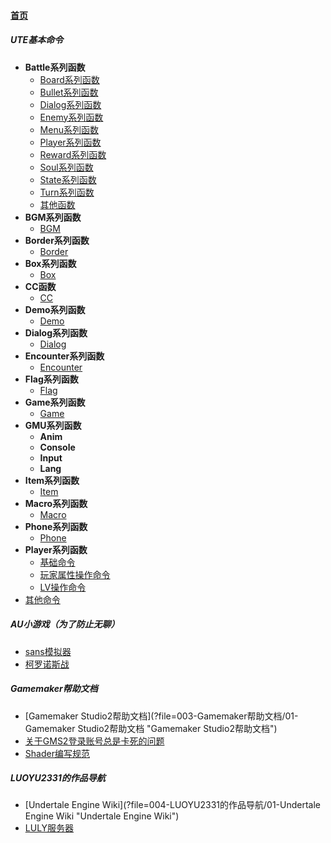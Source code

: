 
#### [首页](?file=home-首页)

##### UTE基本命令
- **Battle系列函数**
    - [Board系列函数](?file=001-UTE基本命令/001-Battle系列函数/01-Board系列函数 "Board系列函数")
    - [Bullet系列函数](?file=001-UTE基本命令/001-Battle系列函数/02-Bullet系列函数 "Bullet系列函数")
    - [Dialog系列函数](?file=001-UTE基本命令/001-Battle系列函数/03-Dialog系列函数 "Dialog系列函数")
    - [Enemy系列函数](?file=001-UTE基本命令/001-Battle系列函数/04-Enemy系列函数 "Enemy系列函数")
    - [Menu系列函数](?file=001-UTE基本命令/001-Battle系列函数/05-Menu系列函数 "Menu系列函数")
    - [Player系列函数](?file=001-UTE基本命令/001-Battle系列函数/06-Player系列函数 "Player系列函数")
    - [Reward系列函数](?file=001-UTE基本命令/001-Battle系列函数/07-Reward系列函数 "Reward系列函数")
    - [Soul系列函数](?file=001-UTE基本命令/001-Battle系列函数/08-Soul系列函数 "Soul系列函数")
    - [State系列函数](?file=001-UTE基本命令/001-Battle系列函数/09-State系列函数 "State系列函数")
    - [Turn系列函数](?file=001-UTE基本命令/001-Battle系列函数/10-Turn系列函数 "Turn系列函数")
    - [其他函数](?file=001-UTE基本命令/001-Battle系列函数/11-其他函数 "其他函数")
- **BGM系列函数**
    - [BGM](?file=001-UTE基本命令/002-BGM系列函数/01-BGM "BGM")
- **Border系列函数**
    - [Border](?file=001-UTE基本命令/003-Border系列函数/01-Border "Border")
- **Box系列函数**
    - [Box](?file=001-UTE基本命令/004-Box系列函数/01-Box "Box")
- **CC函数**
    - [CC](?file=001-UTE基本命令/005-CC函数/01-CC "CC")
- **Demo系列函数**
    - [Demo](?file=001-UTE基本命令/006-Demo系列函数/01-Demo "Demo")
- **Dialog系列函数**
    - [Dialog](?file=001-UTE基本命令/007-Dialog系列函数/01-Dialog "Dialog")
- **Encounter系列函数**
    - [Encounter](?file=001-UTE基本命令/008-Encounter系列函数/01-Encounter "Encounter")
- **Flag系列函数**
    - [Flag](?file=001-UTE基本命令/009-Flag系列函数/01-Flag "Flag")
- **Game系列函数**
    - [Game](?file=001-UTE基本命令/010-Game系列函数/01-Game "Game")
- **GMU系列函数**
    - **Anim**
    - **Console**
    - **Input**
    - **Lang**
- **Item系列函数**
    - [Item](?file=001-UTE基本命令/012-Item系列函数/01-Item "Item")
- **Macro系列函数**
    - [Macro](?file=001-UTE基本命令/013-Macro系列函数/01-Macro "Macro")
- **Phone系列函数**
    - [Phone](?file=001-UTE基本命令/014-Phone系列函数/01-Phone "Phone")
- **Player系列函数**
    - [基础命令](?file=001-UTE基本命令/015-Player系列函数/01-基础命令 "基础命令")
    - [玩家属性操作命令](?file=001-UTE基本命令/015-Player系列函数/02-玩家属性操作命令 "玩家属性操作命令")
    - [LV操作命令](?file=001-UTE基本命令/015-Player系列函数/03-LV操作命令 "LV操作命令")
- [其他命令](?file=001-UTE基本命令/016-其他命令 "其他命令")

##### AU小游戏（为了防止无聊）
- [sans模拟器](?file=002-AU小游戏（为了防止无聊）/01-sans模拟器 "sans模拟器")
- [柯罗诺斯战](?file=002-AU小游戏（为了防止无聊）/02-柯罗诺斯战 "柯罗诺斯战")

##### Gamemaker帮助文档
- [Gamemaker Studio2帮助文档](?file=003-Gamemaker帮助文档/01-Gamemaker Studio2帮助文档 "Gamemaker Studio2帮助文档")
- [关于GMS2登录账号总是卡死的问题](?file=003-Gamemaker帮助文档/02-关于GMS2登录账号总是卡死的问题 "关于GMS2登录账号总是卡死的问题")
- [Shader编写规范](?file=003-Gamemaker帮助文档/03-Shader编写规范 "Shader编写规范")

##### LUOYU2331的作品导航
- [Undertale Engine Wiki](?file=004-LUOYU2331的作品导航/01-Undertale Engine Wiki "Undertale Engine Wiki")
- [LULY服务器](?file=004-LUOYU2331的作品导航/02-LULY服务器 "LULY服务器")
